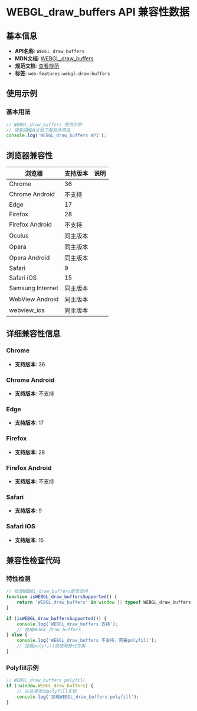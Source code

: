 # WEBGL_draw_buffers API 兼容性数据

## 基本信息

- **API名称**: `WEBGL_draw_buffers`
- **MDN文档**: [WEBGL_draw_buffers](https://developer.mozilla.org/docs/Web/API/WEBGL_draw_buffers)
- **规范文档**: [查看规范](https://registry.khronos.org/webgl/extensions/WEBGL_draw_buffers/)
- **标签**: `web-features:webgl-draw-buffers`

## 使用示例

### 基本用法

```javascript
// WEBGL_draw_buffers 使用示例
// 请查阅MDN文档了解具体用法
console.log('WEBGL_draw_buffers API');
```

## 浏览器兼容性

| 浏览器 | 支持版本 | 说明 |
|--------|----------|------|
| Chrome | 36 |  |
| Chrome Android | 不支持 |  |
| Edge | 17 |  |
| Firefox | 28 |  |
| Firefox Android | 不支持 |  |
| Oculus | 同主版本 |  |
| Opera | 同主版本 |  |
| Opera Android | 同主版本 |  |
| Safari | 9 |  |
| Safari iOS | 15 |  |
| Samsung Internet | 同主版本 |  |
| WebView Android | 同主版本 |  |
| webview_ios | 同主版本 |  |

## 详细兼容性信息

### Chrome

- **支持版本**: 36

### Chrome Android

- **支持版本**: 不支持

### Edge

- **支持版本**: 17

### Firefox

- **支持版本**: 28

### Firefox Android

- **支持版本**: 不支持

### Safari

- **支持版本**: 9

### Safari iOS

- **支持版本**: 15

## 兼容性检查代码

### 特性检测

```javascript
// 检查WEBGL_draw_buffers是否支持
function isWEBGL_draw_buffersSupported() {
    return 'WEBGL_draw_buffers' in window || typeof WEBGL_draw_buffers !== 'undefined';
}

if (isWEBGL_draw_buffersSupported()) {
    console.log('WEBGL_draw_buffers 支持');
    // 使用WEBGL_draw_buffers
} else {
    console.log('WEBGL_draw_buffers 不支持，需要polyfill');
    // 加载polyfill或使用替代方案
}
```

### Polyfill示例

```javascript
// WEBGL_draw_buffers polyfill
if (!window.WEBGL_draw_buffers) {
    // 在这里添加polyfill实现
    console.log('加载WEBGL_draw_buffers polyfill');
}
```

